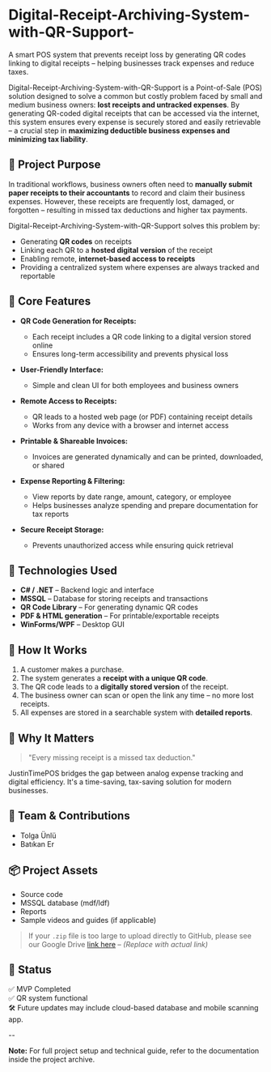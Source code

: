 # Digital-Receipt-Archiving-System-with-QR-Support-
A smart POS system that prevents receipt loss by generating QR codes linking to digital receipts – helping businesses track expenses and reduce taxes.

Digital-Receipt-Archiving-System-with-QR-Support is a Point-of-Sale (POS) solution designed to solve a common but costly problem faced by small and medium business owners: **lost receipts and untracked expenses**. By generating QR-coded digital receipts that can be accessed via the internet, this system ensures every expense is securely stored and easily retrievable – a crucial step in **maximizing deductible business expenses and minimizing tax liability**.

## 🎯 Project Purpose

In traditional workflows, business owners often need to **manually submit paper receipts to their accountants** to record and claim their business expenses. However, these receipts are frequently lost, damaged, or forgotten – resulting in missed tax deductions and higher tax payments.

Digital-Receipt-Archiving-System-with-QR-Support solves this problem by:
- Generating **QR codes** on receipts
- Linking each QR to a **hosted digital version** of the receipt
- Enabling remote, **internet-based access to receipts**
- Providing a centralized system where expenses are always tracked and reportable

## 🧠 Core Features

- **QR Code Generation for Receipts:**
  - Each receipt includes a QR code linking to a digital version stored online
  - Ensures long-term accessibility and prevents physical loss

- **User-Friendly Interface:**
  - Simple and clean UI for both employees and business owners

- **Remote Access to Receipts:**
  - QR leads to a hosted web page (or PDF) containing receipt details
  - Works from any device with a browser and internet access

- **Printable & Shareable Invoices:**
  - Invoices are generated dynamically and can be printed, downloaded, or shared

- **Expense Reporting & Filtering:**
  - View reports by date range, amount, category, or employee
  - Helps businesses analyze spending and prepare documentation for tax reports

- **Secure Receipt Storage:**
  - Prevents unauthorized access while ensuring quick retrieval

## 🧰 Technologies Used

- **C# / .NET** – Backend logic and interface
- **MSSQL** – Database for storing receipts and transactions
- **QR Code Library** – For generating dynamic QR codes
- **PDF & HTML generation** – For printable/exportable receipts
- **WinForms/WPF** – Desktop GUI

## 🚀 How It Works

1. A customer makes a purchase.
2. The system generates a **receipt with a unique QR code**.
3. The QR code leads to a **digitally stored version** of the receipt.
4. The business owner can scan or open the link any time – no more lost receipts.
5. All expenses are stored in a searchable system with **detailed reports**.

## 🧾 Why It Matters

> "Every missing receipt is a missed tax deduction."

JustinTimePOS bridges the gap between analog expense tracking and digital efficiency. It's a time-saving, tax-saving solution for modern businesses.

## 👥 Team & Contributions

- Tolga Ünlü  
- Batıkan Er

## 📦 Project Assets

- Source code
- MSSQL database (mdf/ldf)
- Reports
- Sample videos and guides (if applicable)

> If your `.zip` file is too large to upload directly to GitHub, please see our Google Drive [link here](#) – *(Replace with actual link)*

## 📌 Status

✅ MVP Completed  
✅ QR system functional  
🛠 Future updates may include cloud-based database and mobile scanning app.

--

**Note:** For full project setup and technical guide, refer to the documentation inside the project archive.
